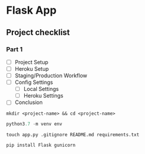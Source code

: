 # Flask App

## Project checklist

### Part 1

  - [ ] Project Setup
  - [ ] Heroku Setup
  - [ ] Staging/Production Workflow
  - [ ] Config Settings
    - [ ] Local Settings
    - [ ] Heroku Settings
  - [ ] Conclusion

```shell
mkdir <project-name> && cd <project-name>
```

```python
python3.7 -m venv env
```

```shell
touch app.py .gitignore README.md requirements.txt
```

```python
pip install Flask gunicorn
```
